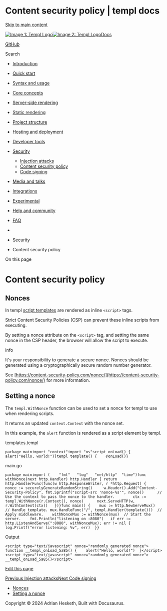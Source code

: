 Content security policy | templ docs
===============

[Skip to main content](https://templ.guide/security/content-security-policy#__docusaurus_skipToContent_fallback)

[![Image 1: Templ Logo](https://templ.guide/img/logo.svg)![Image 2: Templ Logo](https://templ.guide/img/logo.svg)](https://templ.guide/)[Docs](https://templ.guide/)

[GitHub](https://github.com/a-h/templ)

Search

*   [Introduction](https://templ.guide/)
*   [Quick start](https://templ.guide/quick-start/installation)
    
*   [Syntax and usage](https://templ.guide/syntax-and-usage/basic-syntax)
    
*   [Core concepts](https://templ.guide/core-concepts/components)
    
*   [Server-side rendering](https://templ.guide/server-side-rendering/creating-an-http-server-with-templ)
    
*   [Static rendering](https://templ.guide/static-rendering/generating-static-html-files-with-templ)
    
*   [Project structure](https://templ.guide/project-structure/project-structure)
    
*   [Hosting and deployment](https://templ.guide/hosting-and-deployment/hosting-on-aws-lambda)
    
*   [Developer tools](https://templ.guide/developer-tools/cli)
    
*   [Security](https://templ.guide/security/injection-attacks)
    
    *   [Injection attacks](https://templ.guide/security/injection-attacks)
    *   [Content security policy](https://templ.guide/security/content-security-policy)
    *   [Code signing](https://templ.guide/security/code-signing)
*   [Media and talks](https://templ.guide/media/)
*   [Integrations](https://templ.guide/integrations/web-frameworks)
    
*   [Experimental](https://templ.guide/experimental/overview)
    
*   [Help and community](https://templ.guide/help-and-community/)
*   [FAQ](https://templ.guide/faq/)

*   [](https://templ.guide/)
*   Security
*   Content security policy

On this page

Content security policy
=======================

Nonces[​](https://templ.guide/security/content-security-policy#nonces "Direct link to Nonces")
----------------------------------------------------------------------------------------------

In templ [script templates](https://templ.guide/syntax-and-usage/script-templates#script-templates) are rendered as inline `<script>` tags.

Strict Content Security Policies (CSP) can prevent these inline scripts from executing.

By setting a nonce attribute on the `<script>` tag, and setting the same nonce in the CSP header, the browser will allow the script to execute.

info

It's your responsibility to generate a secure nonce. Nonces should be generated using a cryptographically secure random number generator.

See [https://content-security-policy.com/nonce/](https://content-security-policy.com/nonce/) for more information.

Setting a nonce[​](https://templ.guide/security/content-security-policy#setting-a-nonce "Direct link to Setting a nonce")
-------------------------------------------------------------------------------------------------------------------------

The `templ.WithNonce` function can be used to set a nonce for templ to use when rendering scripts.

It returns an updated `context.Context` with the nonce set.

In this example, the `alert` function is rendered as a script element by templ.

templates.templ

```
package mainimport "context"import "os"script onLoad() {    alert("Hello, world!")}templ template() {    @onLoad()}
```

main.go

```
package mainimport (	"fmt"	"log"	"net/http"	"time")func withNonce(next http.Handler) http.Handler {	return http.HandlerFunc(func(w http.ResponseWriter, r *http.Request) {		nonce := securelyGenerateRandomString()		w.Header().Add("Content-Security-Policy", fmt.Sprintf("script-src 'nonce-%s'", nonce))		// Use the context to pass the nonce to the handler.		ctx := templ.WithNonce(r.Context(), nonce)		next.ServeHTTP(w, r.WithContext(ctx))	})}func main() {	mux := http.NewServeMux()	// Handle template.	mux.HandleFunc("/", templ.Handler(template()))	// Apply middleware.	withNonceMux := withNonce(mux)	// Start the server.	fmt.Println("listening on :8080")	if err := http.ListenAndServe(":8080", withNonceMux); err != nil {		log.Printf("error listening: %v", err)	}}
```

Output

```
<script type="text/javascript" nonce="randomly generated nonce">  function __templ_onLoad_5a85() {    alert("Hello, world!")  }</script><script type="text/javascript" nonce="randomly generated nonce">  __templ_onLoad_5a85()</script>
```

[Edit this page](https://github.com/a-h/templ/tree/main/docs/docs/10-security/02-content-security-policy.md)

[Previous Injection attacks](https://templ.guide/security/injection-attacks)[Next Code signing](https://templ.guide/security/code-signing)

*   [Nonces](https://templ.guide/security/content-security-policy#nonces)
*   [Setting a nonce](https://templ.guide/security/content-security-policy#setting-a-nonce)

Copyright © 2024 Adrian Hesketh, Built with Docusaurus.